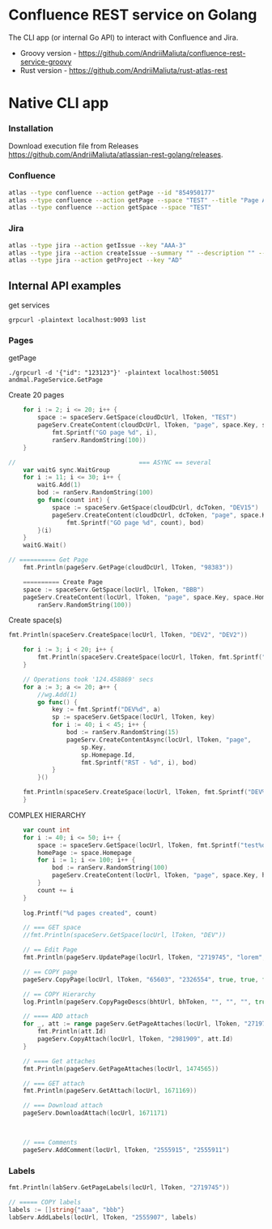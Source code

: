 # Confluence REST service on Golang

The CLI app (or internal Go API) to interact with Confluence and Jira.

- Groovy version - https://github.com/AndriiMaliuta/confluence-rest-service-groovy
- Rust version - https://github.com/AndriiMaliuta/rust-atlas-rest

# Native CLI app
### Installation
Download execution file from Releases https://github.com/AndriiMaliuta/atlassian-rest-golang/releases.


### Confluence
```bash
atlas --type confluence --action getPage --id "854950177"
atlas --type confluence --action getPage --space "TEST" --title "Page A"
atlas --type confluence --action getSpace --space "TEST"
```

### Jira
```bash
atlas --type jira --action getIssue --key "AAA-3"
atlas --type jira --action createIssue --summary "" --description "" --project ""
atlas --type jira --action getProject --key "AD"
```



## Internal API examples
get services
```
grpcurl -plaintext localhost:9093 list
```

### Pages
getPage
```curl
./grpcurl -d '{"id": "123123"}' -plaintext localhost:50051 andmal.PageService.GetPage
```

Create 20 pages
```go
	for i := 2; i <= 20; i++ {
		space := spaceServ.GetSpace(cloudDcUrl, lToken, "TEST")
		pageServ.CreateContent(cloudDcUrl, lToken, "page", space.Key, space.Homepage.Id,
			fmt.Sprintf("GO page %d", i),
			ranServ.RandomString(100))
	}
```

```go
// 									=== ASYNC == several
	var waitG sync.WaitGroup
	for i := 11; i <= 30; i++ {
		waitG.Add(1)
		bod := ranServ.RandomString(100)
		go func(count int) {
			space := spaceServ.GetSpace(cloudDcUrl, dcToken, "DEV15")
			pageServ.CreateContent(cloudDcUrl, dcToken, "page", space.Key, space.Homepage.Id,
				fmt.Sprintf("GO page %d", count), bod)
		}(i)
	}
	waitG.Wait()
```

```go
// ========== Get Page
	fmt.Println(pageServ.GetPage(cloudDcUrl, lToken, "98383"))

	========== Create Page
	space := spaceServ.GetSpace(locUrl, lToken, "BBB")
	pageServ.CreateContent(locUrl, lToken, "page", space.Key, space.Homepage.Id, "GO page 1",
		ranServ.RandomString(100))
```

Create space(s)
```go 
fmt.Println(spaceServ.CreateSpace(locUrl, lToken, "DEV2", "DEV2"))

	for i := 3; i < 20; i++ {
		fmt.Println(spaceServ.CreateSpace(locUrl, lToken, fmt.Sprintf("DEV%d", i), fmt.Sprintf("DEV%d", i)))
	}

	// Operations took '124.458869' secs
	for a := 3; a <= 20; a++ {
		//wg.Add(1)
		go func() {
			key := fmt.Sprintf("DEV%d", a)
			sp := spaceServ.GetSpace(locUrl, lToken, key)
			for i := 40; i < 45; i++ {
				bod := ranServ.RandomString(15)
				pageServ.CreateContentAsync(locUrl, lToken, "page",
					sp.Key,
					sp.Homepage.Id,
					fmt.Sprintf("RST - %d", i), bod)
			}
		}()

	fmt.Println(spaceServ.CreateSpace(locUrl, lToken, fmt.Sprintf("DEV%d", a), fmt.Sprintf("DEV%d", a)))
	}
```

COMPLEX HIERARCHY
```go
	var count int
	for i := 40; i <= 50; i++ {
		space := spaceServ.GetSpace(locUrl, lToken, fmt.Sprintf("test%d", i))
		homePage := space.Homepage
		for i := 1; i <= 100; i++ {
			bod := ranServ.RandomString(100)
			pageServ.CreateContent(locUrl, lToken, "page", space.Key, homePage.Id, fmt.Sprintf("%s - %d", homePage.Title, i), bod)
		}
		count += i
	}
	
	log.Printf("%d pages created", count)

	// === GET space
	//fmt.Println(spaceServ.GetSpace(locUrl, lToken, "DEV"))

	// == Edit Page
	fmt.Println(pageServ.UpdatePage(locUrl, lToken, "2719745", "lorem", "lorem lorem lorem"))

	// == COPY page
	pageServ.CopyPage(locUrl, lToken, "65603", "2326554", true, true, false)

	// == COPY Hierarchy
	log.Println(pageServ.CopyPageDescs(bhtUrl, bhToken, "", "", "", true, true, false))

	// ==== ADD attach
	for _, att := range pageServ.GetPageAttaches(locUrl, lToken, "2719753").Results {
		fmt.Println(att.Id)
		pageServ.CopyAttach(locUrl, lToken, "2981909", att.Id)
	}

	// ==== Get attaches
	fmt.Println(pageServ.GetPageAttaches(locUrl, 1474565))

	// === GET attach
	fmt.Println(pageServ.GetAttach(locUrl, 1671169))

	// === Download attach
	pageServ.DownloadAttach(locUrl, 1671171)

	

	// === Comments
	pageServ.AddComment(locUrl, lToken, "2555915", "2555911")
```

### Labels
```go
fmt.Println(labServ.GetPageLabels(locUrl, lToken, "2719745"))

// ===== COPY labels
labels := []string{"aaa", "bbb"}
labServ.AddLabels(locUrl, lToken, "2555907", labels)
```
